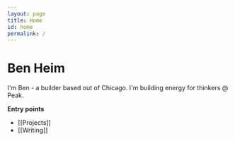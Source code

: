 ```yaml
---
layout: page
title: Home
id: home
permalink: /
---
```


# Ben Heim

I'm Ben - a builder based out of Chicago. I'm building energy for thinkers @ Peak.

<strong>Entry points</strong>

- [[Projects]]
- [[Writing]]

<style>
  .wrapper {
    max-width: 46em;
  }
</style>
